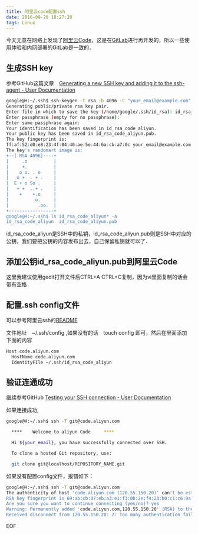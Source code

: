 ```yaml
---
title: 阿里云code配置ssh
date: 2016-09-20 18:27:28
tags: Linux
---
```


 <!-- more -->

今天无意在网络上发现了[阿里云Code](https://code.aliyun.com/users/sign_in)，这是在[GitLab](https://about.gitlab.com/)进行再开发的，所以一些使用体验和内网部署的GitLab是一致的．

## 生成SSH key

参考GitHub这篇文章　[Generating a new SSH key and adding it to the ssh-agent - User Documentation](https://help.github.com/articles/generating-a-new-ssh-key-and-adding-it-to-the-ssh-agent/)
``` bash
google@H:~/.ssh$ ssh-keygen -t rsa -b 4096 -C "your_email@example.com"
Generating public/private rsa key pair.
Enter file in which to save the key (/home/google/.ssh/id_rsa): id_rsa_code_aliyun
Enter passphrase (empty for no passphrase):
Enter same passphrase again:
Your identification has been saved in id_rsa_code_aliyun.
Your public key has been saved in id_rsa_code_aliyun.pub.
The key fingerprint is:
ff:af:52:d0:e8:23:4f:84:40:ae:5e:44:6a:cb:a7:0c your_email@example.com
The key's randomart image is:
+--[ RSA 4096]----+
|     .o          |
|     +.          |
|    o o. . o     |
|   o +  . + .    |
|  E + o So .     |
|   + +  ..+ .    |
|    +    +.o     |
|          o.     |
|           .oo.  |
+-----------------+
google@H:~/.ssh$ ls id_rsa_code_aliyun* -a
id_rsa_code_aliyun  id_rsa_code_aliyun.pub
```

id_rsa_code_aliyun是SSH中的私钥，id_rsa_code_aliyun.pub则是SSH中对应的公钥，我们要把公钥的内容发布出去，自己保留私钥就可以了．

## 添加公钥id_rsa_code_aliyun.pub到阿里云Code
这里我建议使用gedit打开文件后CTRL+A CTRL+C复制，因为vi里面复制的话会带有空格．


## 配置.ssh config文件

可以参考阿里云ssh的[README](https://code.aliyun.com/help/ssh/README)


文件地址　~/.ssh/config ,如果没有的话　touch config 即可，然后在里面添加下面的内容
``` bash
Host code.aliyun.com
  HostName code.aliyun.com
  IdentityFIle ~/.ssh/id_rsa_code_aliyun
```


## 验证连通成功
继续参考GitHub [Testing your SSH connection - User Documentation](https://help.github.com/articles/testing-your-ssh-connection/)

如果连接成功,
``` bash
google@H:~/.ssh$ ssh -T git@code.aliyun.com

  ****    Welcome to aliyun Code     ****

  Hi ${your_email}, you have successfully connected over SSH.

  To clone a hosted Git repository, use:

  git clone git@localhost/REPOSITORY_NAME.git

```
如果没有配置config文件，报错如下：

``` bash
google@H:~/.ssh$ ssh -T git@code.aliyun.com
The authenticity of host 'code.aliyun.com (120.55.150.20)' can't be established.
RSA key fingerprint is 69:ab:cb:07:eb:a3:e1:f3:0b:2e:f4:23:b0:c1:c6:9a.
Are you sure you want to continue connecting (yes/no)? yes
Warning: Permanently added 'code.aliyun.com,120.55.150.20' (RSA) to the list of known hosts.
Received disconnect from 120.55.150.20: 2: Too many authentication failures
```


EOF

